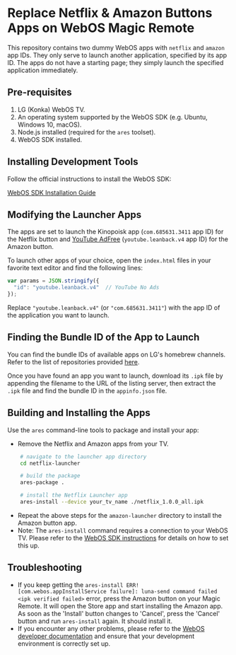 # Replace Netflix & Amazon Buttons Apps on WebOS Magic Remote

This repository contains two dummy WebOS apps with `netflix` and `amazon` app IDs. They only serve to launch another application, specified by its app ID. The apps do not have a starting page; they simply launch the specified application immediately.

## Pre-requisites

1. LG (Konka) WebOS TV.
2. An operating system supported by the WebOS SDK (e.g. Ubuntu, Windows 10, macOS).
3. Node.js installed (required for the `ares` toolset).
4. WebOS SDK installed.

## Installing Development Tools

Follow the official instructions to install the WebOS SDK:

[WebOS SDK Installation Guide](http://webostv.developer.lge.com/sdk/installation/)

## Modifying the Launcher Apps

The apps are set to launch the Kinopoisk app (`com.685631.3411` app ID) for the Netflix button and [YouTube AdFree](https://repo.webosbrew.org/apps/youtube.leanback.v4) (`youtube.leanback.v4` app ID) for the Amazon button.

To launch other apps of your choice, open the `index.html` files in your favorite text editor and find the following lines:

```javascript
var params = JSON.stringify({
  "id": "youtube.leanback.v4"  // YouTube No Ads
});
```

Replace `"youtube.leanback.v4"` (or `"com.685631.3411"`) with the app ID of the application you want to launch.

## Finding the Bundle ID of the App to Launch

You can find the bundle IDs of available apps on LG's homebrew channels. Refer to the list of repositories provided [here](https://forum.xda-developers.com/t/webos-homebrew-channel-other-repos-for-testing.4401105/).

Once you have found an app you want to launch, download its `.ipk` file by appending the filename to the URL of the listing server, then extract the `.ipk` file and find the bundle ID in the `appinfo.json` file.

## Building and Installing the Apps

Use the `ares` command-line tools to package and install your app:

- Remove the Netflix and Amazon apps from your TV.

```bash
    # navigate to the launcher app directory
    cd netflix-launcher

    # build the package
    ares-package .

    # install the Netflix Launcher app
    ares-install --device your_tv_name ./netflix_1.0.0_all.ipk
```

- Repeat the above steps for the `amazon-launcher` directory to install the Amazon button app.
- Note: The `ares-install` command requires a connection to your WebOS TV. Please refer to the [WebOS SDK instructions](http://webostv.developer.lge.com/sdk/tools/using-webos-tv-cli/) for details on how to set this up.

## Troubleshooting

- If you keep getting the `ares-install ERR! [com.webos.appInstallService failure]: luna-send command failed <ipk verified failed>` error, press the Amazon button on your Magic Remote. It will open the Store app and start installing the Amazon app. As soon as the 'Install' button changes to 'Cancel', press the 'Cancel' button and run `ares-install` again. It should install it.
- If you encounter any other problems, please refer to the [WebOS developer documentation](http://webostv.developer.lge.com/sdk/docs/) and ensure that your development environment is correctly set up.
